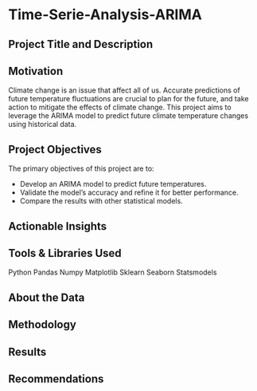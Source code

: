 # Time-Serie-Analysis-ARIMA

## Project Title and Description

## Motivation
Climate change is an issue that affect all of us. Accurate predictions of future temperature fluctuations are crucial to plan for the future, and take action to mitigate the effects of climate change.  This project aims to leverage the ARIMA model to predict future climate temperature changes using historical data. 

## Project Objectives
The primary objectives of this project are to:
- Develop an ARIMA model to predict future temperatures.
- Validate the model’s accuracy and refine it for better performance.
- Compare the results with other statistical models.
  
## Actionable Insights 

## Tools & Libraries Used
Python 
Pandas
Numpy
Matplotlib
Sklearn
Seaborn
Statsmodels


## About the Data

## Methodology

## Results

## Recommendations
